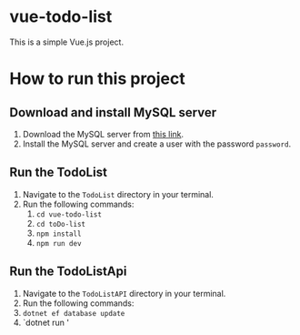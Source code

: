 # vue-todo-list
This is a simple Vue.js project.

# How to run this project

## Download and install MySQL server

1. Download the MySQL server from [this link](https://dev.mysql.com/downloads/mysql/).
2. Install the MySQL server and create a user with the password `password`.

## Run the TodoList

1. Navigate to the `TodoList` directory in your terminal.
2. Run the following commands:
   1. `cd vue-todo-list`
   2. `cd toDo-list`
   3. `npm install`
   4. `npm run dev`
## Run the TodoListApi 
 1. Navigate to the `TodoListAPI` directory in your terminal.
 2. Run the following commands:
   1. `dotnet ef database update`
   2. `dotnet run '
